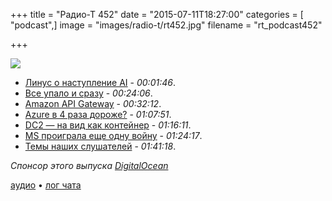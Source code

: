 +++
title = "Радио-Т 452"
date = "2015-07-11T18:27:00"
categories = [ "podcast",]
image = "images/radio-t/rt452.jpg"
filename = "rt_podcast452"

+++

![](https://radio-t.com/images/radio-t/rt452.jpg)

- [Линус о наступление AI](http://gizmodo.com/linux-creator-linus-torvalds-laughs-at-the-ai-apocalyps-1716383135) - *00:01:46*.
- [Все упало и сразу](http://arstechnica.com/security/2015/07/simultaneous-downing-of-ny-stock-exchange-united-and-wsj-com-rattle-nerves/) - *00:24:06*.
- [Amazon API Gateway](https://aws.amazon.com/blogs/aws/amazon-api-gateway-build-and-run-scalable-application-backends/) - *00:32:12*.
- [Azure в 4 раза дороже?](http://prsm.tc/zuB9PL) - *01:07:51*.
- [DC2 — на вид как контейнер](https://www.kickstarter.com/projects/dickhardt/dc2-desktop-container-computer-for-docker-containe) - *01:16:11*.
- [MS проиграла еще одну войну](http://www.wired.com/2015/07/microsoft-phone-job-cuts/) - *01:24:17*.
- [Темы наших слушателей](https://radio-t.com/p/2015/07/07/prep-452/) - *01:41:18*.

_Спонсор этого выпуска [DigitalOcean](https://do.co/radiot)_

[аудио](https://cdn.radio-t.com/rt_podcast452.mp3) • [лог чата](http://chat.radio-t.com/logs/radio-t-452.html)
<audio src="https://cdn.radio-t.com/rt_podcast452.mp3" preload="none"></audio>
